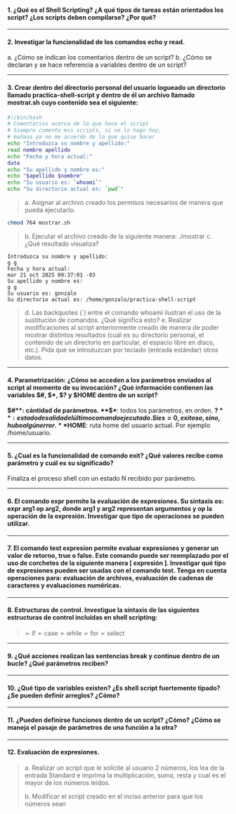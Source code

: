 #### 1. ¿Qué es el Shell Scripting? ¿A qué tipos de tareas están orientados los script? ¿Los scripts deben compilarse? ¿Por qué?


---
#### 2. Investigar la funcionalidad de los comandos echo y read.
a. ¿Cómo se indican los comentarios dentro de un script?
b. ¿Cómo se declaran y se hace referencia a variables dentro de un script?

---
#### 3. Crear dentro del directorio personal del usuario logueado un directorio llamado practica-shell-script y dentro de él un archivo llamado mostrar.sh cuyo contenido sea el siguiente:

```bash
#!/bin/bash
# Comentarios acerca de lo que hace el script
# Siempre comento mis scripts, si no lo hago hoy,
# mañana ya no me acuerdo de lo que quise hacer
echo "Introduzca su nombre y apellido:"
read nombre apellido
echo "Fecha y hora actual:"
date
echo "Su apellido y nombre es:"
echo "$apellido $nombre"
echo "Su usuario es: `whoami`"
echo "Su directorio actual es: `pwd`"
```

> a. Asignar al archivo creado los permisos necesarios de manera que pueda ejecutarlo. 
```bash
chmod 764 mostrar.sh
```
> b. Ejecutar el archivo creado de la siguiente manera: ./mostrar
> c. ¿Qué resultado visualiza?
```
Introduzca su nombre y apellido:  
g g  
Fecha y hora actual:  
mar 21 oct 2025 09:37:01 -03  
Su apellido y nombre es:  
g g  
Su usuario es: gonzalo  
Su directorio actual es: /home/gonzalo/practica-shell-script
```
> d. Las backquotes (\`) entre el comando whoami ilustran el uso de la sustitución de comandos. ¿Qué significa esto?
> e. Realizar modificaciones al script anteriormente creado de manera de poder mostrar distintos resultados (cuál es su directorio personal, el contenido de un directorio en particular, el espacio libre en disco, etc.). Pida que se introduzcan por teclado (entrada estándar) otros datos.

---
#### 4. Parametrización: ¿Cómo se acceden a los parámetros enviados al script al momento de su invocación? ¿Qué información contienen las variables $#, $\*, $? y $HOME dentro de un script?

**$#**: cántidad de parámetros. 
**$\***: todos los parámetros, en orden.
**$?**: estado de salida del último comando ejecutado. Si es = 0, exitoso, si no, hubo algún error.
**$HOME**: ruta home del usuario actual. Por ejemplo /home/usuario.

---
#### 5. ¿Cual es la funcionalidad de comando exit? ¿Qué valores recibe como parámetro y cuál es su significado?

Finaliza el proceso shell con un estado N recibido por parámetro.

---
#### 6. El comando expr permite la evaluación de expresiones. Su sintaxis es: expr arg1 op arg2, donde arg1 y arg2 representan argumentos y op la operación de la expresión. Investigar que tipo de operaciones se pueden utilizar.

---
#### 7. El comando test expresion permite evaluar expresiones y generar un valor de retorno, true o false. Este comando puede ser reemplazado por el uso de corchetes de la siguiente manera \[ expresión ]. Investigar qué tipo de expresiones pueden ser usadas con el comando test. Tenga en cuenta operaciones para: evaluación de archivos, evaluación de cadenas de caracteres y evaluaciones numéricas.

---
#### 8. Estructuras de control. Investigue la sintaxis de las siguientes estructuras de control incluidas en shell scripting:
> ➢ if
> ➢ case
> ➢ while
> ➢ for
> ➢ select
---
#### 9. ¿Qué acciones realizan las sentencias break y continue dentro de un bucle? ¿Qué parámetros reciben?

---
#### 10. ¿Qué tipo de variables existen? ¿Es shell script fuertemente tipado? ¿Se pueden definir arreglos? ¿Cómo?

---
#### 11. ¿Pueden definirse funciones dentro de un script? ¿Cómo? ¿Cómo se maneja el pasaje de parámetros de una función a la otra?

---
#### 12. Evaluación de expresiones.
> a. Realizar un script que le solicite al usuario 2 números, los lea de la entrada Standard e imprima la multiplicación, suma, resta y cual es el mayor de los números leídos.
> 
> b. Modificar el script creado en el inciso anterior para que los números sean